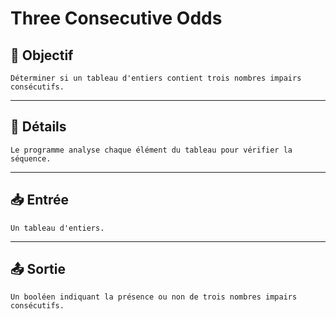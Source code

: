 # Three Consecutive Odds

## 🎯 Objectif

    Déterminer si un tableau d'entiers contient trois nombres impairs consécutifs.

---

## 📝 Détails

    Le programme analyse chaque élément du tableau pour vérifier la séquence.

---

## 📥 Entrée

    Un tableau d'entiers.

---

## 📤 Sortie

    Un booléen indiquant la présence ou non de trois nombres impairs consécutifs.

